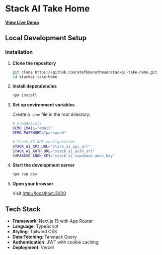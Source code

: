 # Stack AI Take Home

[**View Live Demo**](https://stackai-take-home-kai.vercel.app)

## ️Local Development Setup

### Installation

1. **Clone the repository**

   ```bash
   git clone https://github.com/atefkbenothman/stackai-take-home.git
   cd stackai-take-home
   ```

2. **Install dependencies**

   ```bash
   npm install
   ```

3. **Set up environment variables**

   Create a `.env` file in the root directory:

   ```bash
   # Credentials
   DEMO_EMAIL="email"
   DEMO_PASSWORD="password"

   # Stack AI API configuration
   STACK_AI_API_URL="stack_ai_api_url"
   STACK_AI_AUTH_URL="stack_ai_auth_url"
   SUPABASE_ANON_KEY="stack_ai_supabase_anon_key"
   ```

4. **Start the development server**

   ```bash
   npm run dev
   ```

5. **Open your browser**

   Visit [http://localhost:3000](http://localhost:3000)

## Tech Stack

- **Framework**: Next.js 15 with App Router
- **Language**: TypeScript
- **Styling**: Tailwind CSS
- **Data Fetching**: Tanstack Query
- **Authentication**: JWT with cookie caching
- **Deployment**: Vercel
